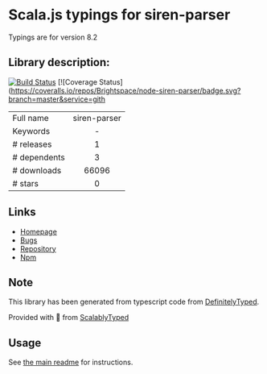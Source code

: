 
# Scala.js typings for siren-parser

Typings are for version 8.2

## Library description:
[![Build Status](https://travis-ci.org/Brightspace/node-siren-parser.svg?branch=master)](https://travis-ci.org/Brightspace/node-siren-parser) [![Coverage Status](https://coveralls.io/repos/Brightspace/node-siren-parser/badge.svg?branch=master&service=gith

|                    |                 |
| ------------------ | :-------------: |
| Full name          | siren-parser |
| Keywords           | - |
| # releases         | 1 |
| # dependents       | 3 |
| # downloads        | 66096 |
| # stars            | 0 |

## Links
- [Homepage](https://github.com/Brightspace/node-siren-parser)
- [Bugs](https://github.com/Brightspace/node-siren-parser/issues)
- [Repository](https://github.com/Brightspace/node-siren-parser)
- [Npm](https://www.npmjs.com/package/siren-parser)
    


## Note
This library has been generated from typescript code from [DefinitelyTyped](https://definitelytyped.org).

Provided with :purple_heart: from [ScalablyTyped](https://github.com/oyvindberg/ScalablyTyped)

## Usage
See [the main readme](../../readme.md) for instructions.


